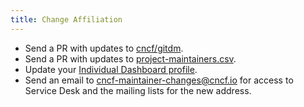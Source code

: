 ```yaml
---
title: Change Affiliation
---
```


- Send a PR with updates to
  [cncf/gitdm](https://github.com/cncf/gitdm?tab=readme-ov-file#addingupdating-affiliation).
- Send a PR with updates to
  [project-maintainers.csv](https://github.com/cncf/foundation/blob/main/project-maintainers.csv).
- Update your [Individual Dashboard profile](https://openprofile.dev/).
- Send an email to cncf-maintainer-changes@cncf.io for access to Service Desk
  and the mailing lists for the new address.
